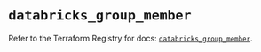 # `databricks_group_member`

Refer to the Terraform Registry for docs: [`databricks_group_member`](https://registry.terraform.io/providers/databricks/databricks/1.96.0/docs/resources/group_member).
